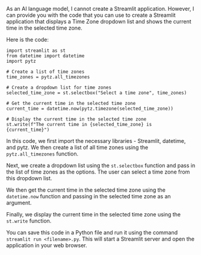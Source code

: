 As an AI language model, I cannot create a Streamlit application. However, I can provide you with the code that you can use to create a Streamlit application that displays a Time Zone dropdown list and shows the current time in the selected time zone.

Here is the code:

```
import streamlit as st
from datetime import datetime
import pytz

# Create a list of time zones
time_zones = pytz.all_timezones

# Create a dropdown list for time zones
selected_time_zone = st.selectbox("Select a time zone", time_zones)

# Get the current time in the selected time zone
current_time = datetime.now(pytz.timezone(selected_time_zone))

# Display the current time in the selected time zone
st.write(f"The current time in {selected_time_zone} is {current_time}")
```

In this code, we first import the necessary libraries - Streamlit, datetime, and pytz. We then create a list of all time zones using the `pytz.all_timezones` function.

Next, we create a dropdown list using the `st.selectbox` function and pass in the list of time zones as the options. The user can select a time zone from this dropdown list.

We then get the current time in the selected time zone using the `datetime.now` function and passing in the selected time zone as an argument.

Finally, we display the current time in the selected time zone using the `st.write` function.

You can save this code in a Python file and run it using the command `streamlit run <filename>.py`. This will start a Streamlit server and open the application in your web browser.